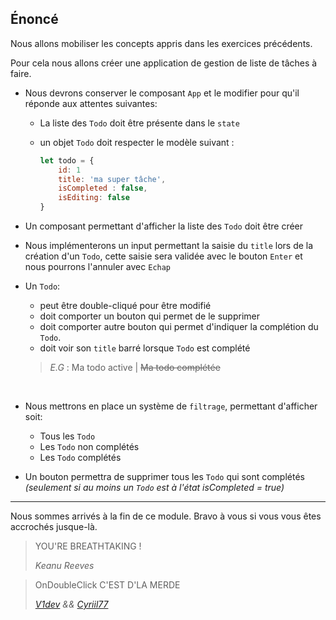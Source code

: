 ## Énoncé
Nous allons mobiliser les concepts appris dans les exercices précédents. 

Pour cela nous allons créer une application de gestion de liste de tâches à faire.

- Nous devrons conserver le composant `App` et le modifier pour qu'il réponde aux attentes suivantes:

    - La liste des `Todo` doit être présente dans le `state`
    - un objet `Todo` doit respecter le modèle suivant :

        ```javascript
        let todo = {
            id: 1
            title: 'ma super tâche',
            isCompleted : false,
            isEditing: false
        }
        ```

- Un composant permettant d'afficher la liste des `Todo` doit être créer

- Nous implémenterons un input permettant la saisie du `title` lors de la création d'un `Todo`, cette saisie sera validée avec le bouton `Enter` et nous pourrons l'annuler avec `Echap`
- Un `Todo`:
    - peut être double-cliqué pour être modifié
    - doit comporter un bouton qui permet de le supprimer 
    - doit comporter autre bouton qui permet d'indiquer la complétion du `Todo`.
    - doit voir son `title` barré lorsque `Todo` est complété

    > *E.G* : Ma todo active | ~~Ma todo complétée~~

    <br>


- Nous mettrons en place un système de `filtrage`, permettant d'afficher soit:
    - Tous les `Todo`
    - Les `Todo` non complétés
    - Les `Todo` complétés

- Un bouton permettra de supprimer tous les `Todo` qui sont complétés *(seulement si au moins un `Todo` est à l'état isCompleted = true)*




---

Nous sommes arrivés à la fin de ce module. Bravo à vous si vous vous êtes accrochés jusque-là. 
>YOU'RE BREATHTAKING !
>
><cite>Keanu Reeves</cite>

> OnDoubleClick C'EST D'LA MERDE
>
><cite>[V1dev](https://github.com/Sata51) && [Cyriil77](https://>github.com/cyrilmarceau)</cite>









